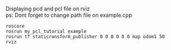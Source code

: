 Displaying pcd and pcl file on rviz <br />
ps: Dont forget to change path file on example.cpp <br />

`roscore` <br />
`rosrun my_pcl_tutorial example` <br />
`rosrun tf staticransform_publisher 0 0 0 0 0 0 map odom1 50`  <br />
`rviz`  <br />
